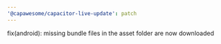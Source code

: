 ```yaml
---
'@capawesome/capacitor-live-update': patch
---
```


fix(android): missing bundle files in the asset folder are now downloaded

